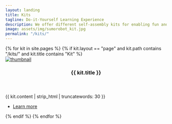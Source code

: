 ```yaml
---
layout: landing
title: Kits
tagline: Do-it-Yourself Learning Experience
description: We offer different self-assembly kits for enabling fun and interactive learning at home and encouraging the children to channel their creative potential into building their own inventions, toys and gadgets.
image: assets/img/sumorobot_kit.jpg
permalink: "/kits/"
---
```


<!-- Two -->
<section id="two" class="spotlights">
	{% for kit in site.pages %}
	{% if kit.layout == "page" and kit.path contains "/kits/" and kit.title contains "Kit" %}
	<section>
		<a href="{{ kit.permalink | absolute_url }}" class="image">
			<img src="{{ kit.image | absolute_url }}" alt="thumbnail" data-position="center center" />
		</a>
		<div class="content">
			<div class="inner">
				<header class="major">
					<h3>{{ kit.title }}</h3>
				</header>
				<p>{{ kit.content | strip_html | truncatewords: 30 }}</p>
				<ul class="actions">
					<li><a href="{{ kit.permalink | absolute_url }}" class="button">Learn more</a></li>
				</ul>
			</div>
		</div>
	</section>
	{% endif %}
	{% endfor %}
</section>
